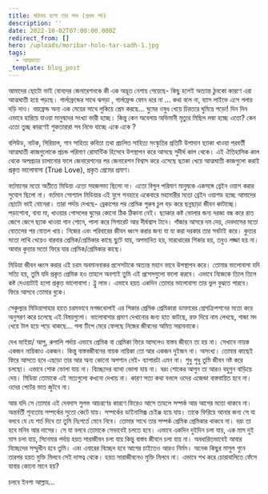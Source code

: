 ```yaml
---
title: মরিবার হলো তার সাধ (প্রথম পর্ব)
description: ''
date: 2022-10-02T07:00:00.000Z
redirect_from: []
hero: /uploads/moribar-holo-tar-sadh-1.jpg
tags:
  - আত্মহত্যা
_template: blog_post
---
```


আমাদের ছোটো ভাই বোনদের জেনারেশনকে কী এক অদ্ভূত নেশায় পেয়েছে- কিছু হলেই অত্যান্ত ঠুনকো কারণে এরা আত্মঘাতী হয়ে পড়ছে। গার্লফ্রেন্ডের সাথে ঝগড়া , গার্লফ্রেন্ড ফোন ধরে না … কথা বলে না, ব্যাস লাইভে এসে গলায় দড়ি দাও। বয়ফ্রেন্ড অন্য এক মেয়ের সাথে লুকিয়ে প্রেম করছে… ঘুমের ওষুধ খেয়ে চিরতরে ঘুমিয়ে পড়ো! দিন দিন এভাবে হারিয়ে যাওয়া মানুষদের সংখ্যা ভারী হচ্ছে। কিন্তু কেন অবেলায় অভিমানী মৃত্যুর মিছিল লম্বা হচ্ছে এতো? কেন এতো তুচ্ছ কারণেই শুকতারারা সব নিভে যাচ্ছে একে একে ?

বলিউড, নাটক, সিরিয়াল, গান সাহিত্য কবিতা তথা প্রচলিত সাহিত্য সংস্কৃতির প্রতিটি উপাদান ছ্যাকা খাওয়া পরবর্তী আত্মঘাতী কাজগুলোকে প্রচন্ড পরিমাণ রোমান্টিক হিসেবে উপস্থাপন করে আসছে সুদীর্ঘ কাল থেকে। এই ঐতিহাসিক কাল থেকে অপপ্রচার চালানোর ফলে জেনারেশনের পর জেনারেশন বিশ্বাস করে এসেছে ছ্যাকা খেয়ে আত্মঘাতী কাজগুলো করাই প্রকৃত ভালোবাসা (True Love), প্রকৃত প্রেমের প্রমাণ।

বর্তমানের মতো অতীতে মিডিয়া এতো সহজলভ্য ছিলো না। এতো বিপুল পরিমাণ মানুষকে একসঙ্গে ব্রেইন ওয়াশ করার সুযোগ ছিলো না। বর্তমান সোশ্যাল মিডিয়ার এই যুগে গনহারে একেবারে মহামারীর মতো ব্রেইন ওয়াশড হচ্ছে আমাদের ছোটো ভাই বোনেরা। তারা পর্দায় দেখছে- ব্রেকাপের পর প্রেমিক পুরুষ চুল বড় করে ছন্নছাড়া জীবন কাটাচ্ছে। পড়াশোনা, বাবা মা, খাওয়ার গোসলের ঘুমের কোনো ঠিক ঠিকানা নেই। ছ্যাকার কষ্ট ভোলার জন্য দরজা বন্ধ করে রাত জেগে জেগে ছ্যাক খাওয়া গান শোনে, পালা করে সিগারেট আর দীর্ঘশ্বাস টানে। গাঁজার আসরে দম দেয়, দেবদাসের মতো বোতলের পর বোতল খায়। নিজের এবং পরিবারের জীবন ধ্বংস করার জন্য যা যা করা দরকার তার সবটাই করে। কুত্তার মতো লাথি খেয়েও বারবার প্রেমিক/প্রেমিকার কাছে ছুটে যায়, অপমানিত হয়, মারধোরের শিকার হয়, তবুও লজ্জা হয় না। আবার কুত্তার মতো ফিরে যার প্রেমিক/প্রেমিকার কাছে।

মিডিয়া জীবন ধ্বংস করার এই চরম অবমাননাকর প্রসেসটাকে অত্যন্ত মহান ভাবে উপস্থাপন করে। তোমার ভালোবাসা যদি সত্যি হয়, তুমি যদি প্রকৃত প্রেমিক হও তাহলে অবশ্যই তুমি এই প্রসেসগুলো ফলো করবে। এভাবে নিজেকে তিলে তিলে কষ্ট দেওয়াটাই হলো প্রকৃত ভালোবাসা। ট্রু লাভ। এভাবে হয়ত একদিন তোমার ভালোবাসা তার ভুল বুঝতে পারবে। ফিরে আসবে তোমার বুকে।

সেকুল্যার মিডিয়াসাহার হাতে চরমভাবে মগজধোলাই এর শিকার প্রেমিক প্রেমিকারা ডাক্তারের প্রেসক্রিপশনের মতো করে অনুসরণ করে চলেছে এই বিষয়গুলো। ভালোবাসার প্রমাণ দেখানোর জন্য হাত কাটছে, রক্ত দিয়ে নাম লেখছে, গাজা মদ খেয়ে টাল হয়ে পড়ে থাকছে… গলা টিপে মেরে ফেলছে নিজের জীবনের অমিত সম্ভাবনাকে।

দেখ ভাইয়া/ আপু, রুপালি পর্দায় এভাবে প্রেমিক বা প্রেমিকা ফিরে আসলেও বাস্তব জীবনে তা হয় না। সেখানে নায়ক একজন নায়িকাও একজন। কিন্তু বাস্তবজীবনের নায়ক নায়িকা তো আর একজন দুইজন না। অসংখ্য। তোমার কাছেই ফিরে আসতে হবে এছাড়া তার আর অন্য কোনো অপশান নেই- ব্যাপারটা এমন না। শুধু শুধু তুমি জীবন নষ্ট করে চলছো। এভাবে শোক ভোলা যায় না। বিচ্ছেদের ব্যাথা ভোলা যায় না। বরং শোকের আগুন তা আরও বহুগুন বাড়িয়ে দেয়। মিডিয়া তোমাকে এই সত্যগুলো কখনো দেখায় না। কারণ সত্য কথা বললে ওদের এজেন্ডা বাস্তবায়িত হবে না। ওদের পেটের ভাত জুটবে না।

আর যদি সে তোমার এই দেবদাস সুলভ আচরণের কারণে ফিরেও আসে তাহলে সম্পর্ক আর আগের মতো থাকবে না। অন্তর্বর্তী শূন্যতায় সম্পর্কের সুতো কেটে যায়। সম্পর্কের ডাইনামিক্স চেইঞ্জ হয়ে যায়। তাকে ফিরিয়ে আনার জন্য সে যা বলবে যে যে শর্ত দিবে তা তুমি নিঃশর্তে মেনে নিবে। তোমার সাথে তার সম্পর্ক প্রেমিক প্রেমিকার থাকবে না। বরং তা হবে মনিব আর দাসের। সে যা বলবে তোমাকে সেভাবেই চলতে হবে। এভাবে একদিন দুইদিন চলা যায়, এক মাস দুই মাস চলা যায়, সিনেমার পর্দায় হয়ত সারাজীবন চলা যায় কিন্তু বাস্তব জীবনে চলা যায় না। অবধারিতভাবেই আবার বিচ্ছেদের সম্মুখীন হবে তুমি। এবং এবারের বিচ্ছেদ হবে আগের চাইতেও আরও নির্মম। অনেক কিছুর মাসুল গুনে তারপর হয়ত মুক্তি মিলবে সেই দাসত্ব থেকে। হয়ত সারাজীবনেও মুক্তি মিলবে না। এভাবে শখ করে চোরাবালিতে ফেঁসে যাবার কোনো মানে হয়?

চলবে ইনশা আল্লাহ…
